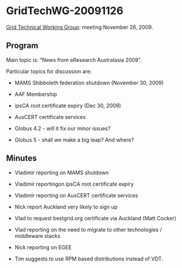 # GridTechWG-20091126

[Grid Technical Working Group](/wiki/spaces/BeSTGRID/pages/3816950451): meeting November 26, 2009.

## Program

Main topic is: "News from eResearch Australasia 2009".

Particular topics for discussion are:

- MAMS Shibboleth federation shutdown (November 30, 2009)
- AAF Membership
- ipsCA root certificate expiry (Dec 30, 2009)
- AusCERT certificate services

- Globus 4.2 - will it fix our minor issues?
- Globus 5 - shall we make a big leap?  And where?

## Minutes

- Vladimir reporting on MAMS shutdown
- Vladimir reportingon ipsCA root certificate expiry
- Vladimir reporting on AusCERT certificate services
- Nick report Auckland very likely to sign up
- Vlad to request bestgrid.org certificate via Auckland (Matt Cocker)

- Vlad reporting on the need to migrate to other technologies / middleware stacks
- Nick reporting on EGEE
- Tim suggests to use RPM based distributions instead of VDT.

